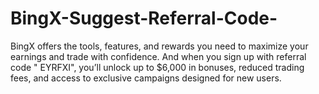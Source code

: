 # BingX-Suggest-Referral-Code-
BingX offers the tools, features, and rewards you need to maximize your earnings and trade with confidence.  And when you sign up with referral code " EYRFXI", you’ll unlock up to $6,000 in bonuses, reduced trading fees, and access to exclusive campaigns designed for new users.
